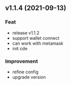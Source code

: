 
<a name="v1.1.4"></a>
## v1.1.4 (2021-09-13)

### Feat

* release v1.1.2
* support wallet connect
* can work with metamask
* init cde

### Improvement

* refine config
* upgrade version

